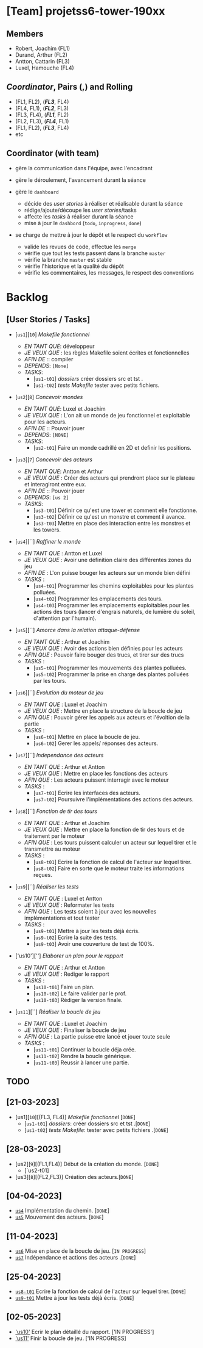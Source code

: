 # [Team] projetss6-tower-190xx
## Members
- Robert, Joachim (FL1) 
- Durand, Arthur (FL2) 
- Antton, Cattarin (FL3) 
- Luxel, Hamouche (FL4) 

## *Coordinator*, Pairs **(,)** and Rolling
- (FL1, FL2), (***FL3***, FL4) 
- (FL4, FL1), (***FL2***, FL3)
- (FL3, FL4), (***FL1***, FL2) 
- (FL2, FL3), (***FL4***, FL1) 
- (FL1, FL2), (***FL3***, FL4) 
-  etc

## Coordinator (with team)

- gère la communication dans l'équipe, avec l'encadrant
- gère le déroulement, l'avancement durant la séance
- gère le `dashboard`
	- décide des *user stories* à réaliser et réalisable durant la séance
	- rédige/ajoute/découpe les *user stories*/tasks
	- affecte les *tasks* à réaliser durant la séance
	- mise à jour le `dashbord` (`todo`, `inprogress`, `done`)
	
- se charge de mettre à jour le dépôt et le respect du `workflow`
  - valide les revues de code, effectue les `merge`
  - vérifie que tout les tests passent dans la branche `master`
  - vérifie la branche `master` est stable
  - vérifie l'historique et la qualité du dépôt
  - vérifie les commentaires, les messages, le respect des conventions
  

# Backlog

## [User Stories / Tasks]
- [`us1`][`10`] *Makefile fonctionnel*
  - *EN TANT QUE*: développeur
  - *JE VEUX QUE* : les règles Makefile soient écrites et fonctionnelles
  - *AFIN DE :*: compiler
  - *DEPENDS*: `[None]`
  - *TASKS*:
	- [`us1-t01`] *dossiers* créer dossiers src et tst .
	- [`us1-t02`] *tests Makefile* tester avec petits fichiers.
	
- [`us2`][`8`] *Concevoir mondes*
  - *EN TANT QUE*: Luxel et Joachim
  - *JE VEUX QUE* : L'on ait un monde de jeu fonctionnel et exploitable pour les acteurs. 
  - *AFIN DE :*: Pouvoir jouer 
  - *DEPENDS*: `[NONE]`
  - *TASKS*:
	- [`us2-t01`]  Faire un monde cadrillé en 2D et definir les positions. 
	
- [`us3`][`7`] *Concevoir des acteurs*
  - *EN TANT QUE*: Antton et Arthur  
  - *JE VEUX QUE* : Créer des acteurs qui prendront place sur le plateau et interagiront entre eux. 
  - *AFIN DE :*: Pouvoir jouer 
  - *DEPENDS*: `[us 2]`
  - *TASKS*:
	- [`us3-t01`]  Définir ce qu'est une tower et comment elle fonctionne. 
	- [`us3-t02`] Définir ce qu'est un monstre et comment il avance.
    - [`us3-t03`] Mettre en place des interaction entre les monstres et les towers.

- [`us4`][``] *Raffiner le monde*
  - *EN TANT QUE* : Antton et Luxel 
  - *JE VEUX QUE* : Avoir une définition claire des différentes zones du jeu 
  - *AFIN DE* : L'on puisse bouger les acteurs sur un monde bien défini
  - *TASKS* : 
     - [`us4-t01`]  Programmer les chemins exploitables pour les plantes polluées.
     - [`us4-t02`]  Programmer les emplacements des tours.
     - [`us4-t03`]  Programmer les emplacements exploitables pour les actions des tours (lancer d'engrais naturels, de lumière du soleil, d'attention par l'humain).

- [`us5`][``] *Amorce dans la relation attaque-défense*
  - *EN TANT QUE* : Arthur et Joachim 
  - *JE VEUX QUE* : Avoir des actions bien définies pour les acteurs
  - *AFIN QUE* : Pouvoir faire bouger des trucs, et tirer sur des trucs	
  - *TASKS* : 
    - [`us5-t01`] Programmer les mouvements des plantes polluées.
    - [`us5-t02`] Programmer la prise en charge des plantes polluées par les tours.

- [`us6`][``] *Evolution du moteur de jeu*
  - *EN TANT QUE* : Luxel et Joachim 
  - *JE VEUX QUE* : Mettre en place la structure de la boucle de jeu
  - *AFIN QUE* : Pouvoir gérer les appels aux acteurs et l'évoltion de la partie	
  - *TASKS* : 
    - [`us6-t01`] Mettre en place la boucle de jeu.
    - [`us6-t02`] Gerer les appels/ réponses des acteurs.

- [`us7`][``] *Independance des acteurs*
  - *EN TANT QUE* : Arthur et Antton 
  - *JE VEUX QUE* : Mettre en place les fonctions des acteurs
  - *AFIN QUE* : Les acteurs puissent interragir avec le moteur	
  - *TASKS* : 
    - [`us7-t01`] Ecrire les interfaces des acteurs.
    - [`us7-t02`] Poursuivre l'implémentations des actions des acteurs.

- [`us8`][``] *Fonction de tir des tours*
  - *EN TANT QUE* : Arthur et Joachim
  - *JE VEUX QUE* : Mettre en place la fonction de tir des tours et de traitement par le moteur
  - *AFIN QUE* : Les tours puissent calculer un acteur sur lequel tirer et le transmettre au moteur
  - *TASKS* :
    - [`us8-t01`] Ecrire la fonction de calcul de l'acteur sur lequel tirer.
    - [`us8-t02`] Faire en sorte que le moteur traite les informations reçues.

- [`us9`][``] *Réaliser les tests*
  - *EN TANT QUE* : Luxel et Antton
  - *JE VEUX QUE* : Reformater les tests
  - *AFIN QUE* : Les tests soient à jour avec les nouvelles implémentations et tout tester
  - *TASKS* :
    - [`us9-t01`] Mettre à jour les tests déjà écris.
    - [`us9-t02`] Ecrire la suite des tests.
    - [`us9-t03`] Avoir une couverture de test de 100%.

- ['us10'][''] *Elaborer un plan pour le rapport*
  - *EN TANT QUE* : Arthur et Antton
  - *JE VEUX QUE* : Rediger le rapport 
  - *TASKS* :
    - [`us10-t01`] Faire un plan.
    - [`us10-t02`] Le faire valider par le prof.
    - [`us10-t03`] Rédiger la version finale.

- [`us11`][``] *Réaliser la boucle de jeu*
  - *EN TANT QUE* : Luxel et Joachim
  - *JE VEUX QUE* : Finaliser la boucle de jeu
  - *AFIN QUE* : La partie puisse etre lancé et jouer toute seule
  - *TASKS* :
    - [`us11-t01`] Continuer la boucle déja crée.
    - [`us11-t02`] Rendre la boucle générique. 
    - [`us11-t03`] Reussir à lancer une partie.


## TODO

## [21-03-2023] 
- [us1][`10`][(FL3, FL4)] *Makefile fonctionnel* [`DONE`]
   	- [`us1-t01`] *dossiers*: créer dossiers src et tst .[`DONE`]
	- [`us1-t02`] *tests Makefile*: tester avec petits fichiers .[`DONE`]

## [28-03-2023]
- [us2][`9`][(FL1,FL4)] Début de la création du monde. [`DONE`]
  - [`us2-t01] 
- [us3][`8`][(FL2,FL3)] Création des acteurs.[`DONE`] 

## [04-04-2023]
- [`us4`](FL3,FL4) Implémentation du chemin. [`DONE`] 
- [`us5`](FL1,FL2) Mouvement des acteurs. [`DONE`] 

## [11-04-2023]
- [`us6`](FL3,FL4) Mise en place de la boucle de jeu. [`IN PROGRESS`] 
- [`us7`](FL1,FL2) Indépendance et actions des acteurs .[`DONE`] 

## [25-04-2023]
- [`us8-t01`](FL1,FL2) Ecrire la fonction de calcul de l'acteur sur lequel tirer. [`DONE`]
- [`us9-t01`](FL3,FL4) Mettre à jour les tests déjà écris. [`DONE`]

## [02-05-2023]
- ['us10'](FL2,FL3) Ecrir le plan détaillé du rapport. ['IN PROGRESS']
- ['us11'](FL1,FL4) Finir la boucle de jeu. ['IN PROGRESS]